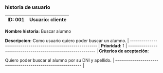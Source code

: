 
### historia de usuario

**ID:**  001 | **Usuario:**  cliente                               
| --------- | ------------------------------------------------- | 
**Nombre historia:** Buscar alumno

**Descripcion:** 
Como usuario quiero poder buscar un alumno.
| ------------------------------------------------------------- |
**Prioridad:** 1
| ------------------------------------------------------------- |
**Criterios de aceptación:**


Quiero poder buscar al alumno por su DNI y apellido.
| ------------------------------------------------------------- |

